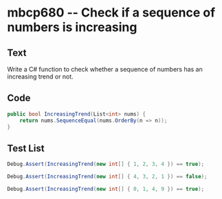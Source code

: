 # mbcp680 -- Check if a sequence of numbers is increasing

## Text

Write a C# function to check whether a sequence of numbers has an increasing trend or not.

## Code

```csharp
public bool IncreasingTrend(List<int> nums) {
    return nums.SequenceEqual(nums.OrderBy(n => n));
}
```

## Test List

```csharp
Debug.Assert(IncreasingTrend(new int[] { 1, 2, 3, 4 }) == true);
```

```csharp
Debug.Assert(IncreasingTrend(new int[] { 4, 3, 2, 1 }) == false);
```

```csharp
Debug.Assert(IncreasingTrend(new int[] { 0, 1, 4, 9 }) == true);
```
